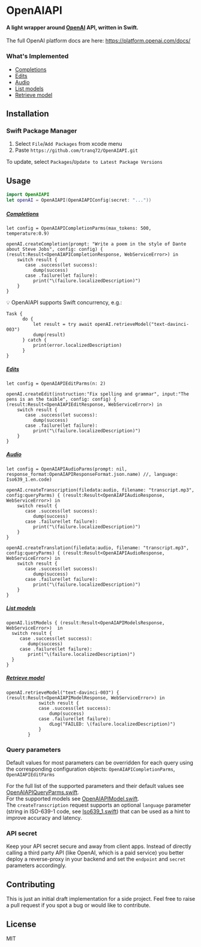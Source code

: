# OpenAIAPI

#### A light wrapper around [**OpenAI**](https://openai.com/api/) API, written in Swift.

The full OpenAI platform docs are here: <https://platform.openai.com/docs/>

### What's Implemented

-   [Completions](#completions)
-   [Edits](#edits)
-   [Audio](#audio)
-   [List models](#list-models)
-   [Retrieve model](#retrieve-model)


## Installation

### Swift Package Manager

1.  Select `File`/`Add Packages` from xcode menu
2.  Paste `https://github.com/tranq72/OpenAIAPI.git`

To update, select `Packages`/`Update to Latest Package Versions`

## Usage

```swift
import OpenAIAPI
let openAI = OpenAIAPI(OpenAIAPIConfig(secret: "..."))
```

##### [Completions](https://platform.openai.com/docs/api-reference/completions)

    let config = OpenAIAPICompletionParms(max_tokens: 500, temperature:0.9)

    openAI.createCompletion(prompt: "Write a poem in the style of Dante about Steve Jobs", config: config) { (result:Result<OpenAIAPICompletionResponse, WebServiceError>) in
        switch result {
           case .success(let success):
              dump(success)
           case .failure(let failure):
              print("\(failure.localizedDescription)")
        }
    }

:bulb: OpenAIAPI supports Swift concurrency, e.g.:

    Task {
          do {
              let result = try await openAI.retrieveModel("text-davinci-003")
              dump(result)
          } catch {
              print(error.localizedDescription)
          }
    }

##### [Edits](https://platform.openai.com/docs/api-reference/edits)

    let config = OpenAIAPIEditParms(n: 2)

    openAI.createEdit(instruction:"Fix spelling and grammar", input:"The pens is an the taible", config: config) { (result:Result<OpenAIAPIEditResponse, WebServiceError>) in
        switch result {
           case .success(let success):
              dump(success)
           case .failure(let failure):
              print("\(failure.localizedDescription)")
        }
    }

##### [Audio](https://platform.openai.com/docs/api-reference/audio)

    let config = OpenAIAPIAudioParms(prompt: nil, response_format:OpenAIAPIResponseFormat.json.name) //, language: Iso639_1.en.code)

    openAI.createTranscription(filedata:audio, filename: "transcript.mp3", config:queryParms) { (result:Result<OpenAIAPIAudioResponse, WebServiceError>) in
        switch result {
           case .success(let success):
              dump(success)
           case .failure(let failure):
              print("\(failure.localizedDescription)")
        }
    }

    openAI.createTranslation(filedata:audio, filename: "transcript.mp3", config:queryParms) { (result:Result<OpenAIAPIAudioResponse, WebServiceError>) in
        switch result {
           case .success(let success):
              dump(success)
           case .failure(let failure):
              print("\(failure.localizedDescription)")
        }
    }

##### [List models](https://platform.openai.com/docs/api-reference/models/list)

    openAI.listModels { (result:Result<OpenAIAPIModelsResponse, WebServiceError>)  in
      switch result {
         case .success(let success):
            dump(success)
         case .failure(let failure):
            print("\(failure.localizedDescription)")
      }
    }

##### [Retrieve model](https://platform.openai.com/docs/api-reference/models/retrieve)

    openAI.retrieveModel("text-davinci-003") { (result:Result<OpenAIAPIModelResponse, WebServiceError>) in
                switch result {
                case .success(let success):
                    dump(success)
                case .failure(let failure):
                    dLog("FAILED: \(failure.localizedDescription)")
                }
            }

### Query parameters

Default values for most parameters can be overridden for each query using the corresponding configuration objects: `OpenAIAPICompletionParms`, `OpenAIAPIEditParms`

For the full list of the supported parameters and their  default values see [OpenAIAPIQueryParms.swift](https://github.com/tranq72/OpenAIAPI/blob/main/Sources/OpenAIAPI/OpenAIAPIQueryParms.swift).
<BR>
For the supported models see [OpenAIAPIModel.swift](https://github.com/tranq72/OpenAIAPI/blob/main/Sources/OpenAIAPI/OpenAIAPIModel.swift).
<BR>
The `createTranscription` request supports an optional `language` parameter (string in ISO-639-1 code, see [Iso639_1.swift](https://github.com/tranq72/OpenAIAPI/blob/main/Sources/OpenAIAPI/Iso639_1.swift)) that can be used as a hint to improve accuracy and latency.

### API secret

Keep your API secret secure and away from client apps.
Instead of directly calling a third party API (like OpenAI, which is a paid service) you better deploy a reverse-proxy in your backend and set the `endpoint` and `secret` parameters accordingly.

## Contributing

This is just an initial draft implementation for a side project. Feel free to raise a pull request if you spot a bug or would like to contribute.

## License

MIT
